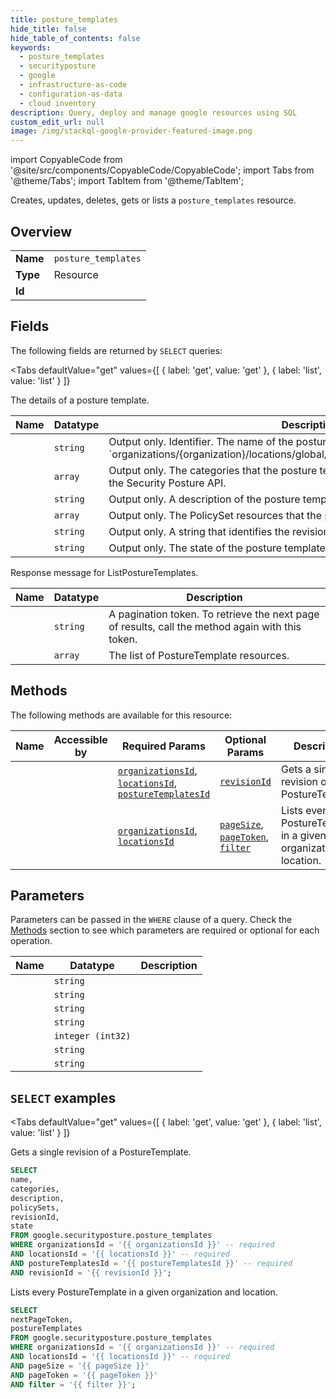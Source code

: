 ```yaml
--- 
title: posture_templates
hide_title: false
hide_table_of_contents: false
keywords:
  - posture_templates
  - securityposture
  - google
  - infrastructure-as-code
  - configuration-as-data
  - cloud inventory
description: Query, deploy and manage google resources using SQL
custom_edit_url: null
image: /img/stackql-google-provider-featured-image.png
---
```


import CopyableCode from '@site/src/components/CopyableCode/CopyableCode';
import Tabs from '@theme/Tabs';
import TabItem from '@theme/TabItem';

Creates, updates, deletes, gets or lists a <code>posture_templates</code> resource.

## Overview
<table><tbody>
<tr><td><b>Name</b></td><td><code>posture_templates</code></td></tr>
<tr><td><b>Type</b></td><td>Resource</td></tr>
<tr><td><b>Id</b></td><td><CopyableCode code="google.securityposture.posture_templates" /></td></tr>
</tbody></table>

## Fields

The following fields are returned by `SELECT` queries:

<Tabs
    defaultValue="get"
    values={[
        { label: 'get', value: 'get' },
        { label: 'list', value: 'list' }
    ]}
>
<TabItem value="get">

The details of a posture template.

<table>
<thead>
    <tr>
    <th>Name</th>
    <th>Datatype</th>
    <th>Description</th>
    </tr>
</thead>
<tbody>
<tr>
    <td><CopyableCode code="name" /></td>
    <td><code>string</code></td>
    <td>Output only. Identifier. The name of the posture template, in the format `organizations/&#123;organization&#125;/locations/global/postureTemplates/&#123;posture_template&#125;`.</td>
</tr>
<tr>
    <td><CopyableCode code="categories" /></td>
    <td><code>array</code></td>
    <td>Output only. The categories that the posture template belongs to, as determined by the Security Posture API.</td>
</tr>
<tr>
    <td><CopyableCode code="description" /></td>
    <td><code>string</code></td>
    <td>Output only. A description of the posture template.</td>
</tr>
<tr>
    <td><CopyableCode code="policySets" /></td>
    <td><code>array</code></td>
    <td>Output only. The PolicySet resources that the posture template includes.</td>
</tr>
<tr>
    <td><CopyableCode code="revisionId" /></td>
    <td><code>string</code></td>
    <td>Output only. A string that identifies the revision of the posture template.</td>
</tr>
<tr>
    <td><CopyableCode code="state" /></td>
    <td><code>string</code></td>
    <td>Output only. The state of the posture template at the specified `revision_id`.</td>
</tr>
</tbody>
</table>
</TabItem>
<TabItem value="list">

Response message for ListPostureTemplates.

<table>
<thead>
    <tr>
    <th>Name</th>
    <th>Datatype</th>
    <th>Description</th>
    </tr>
</thead>
<tbody>
<tr>
    <td><CopyableCode code="nextPageToken" /></td>
    <td><code>string</code></td>
    <td>A pagination token. To retrieve the next page of results, call the method again with this token.</td>
</tr>
<tr>
    <td><CopyableCode code="postureTemplates" /></td>
    <td><code>array</code></td>
    <td>The list of PostureTemplate resources.</td>
</tr>
</tbody>
</table>
</TabItem>
</Tabs>

## Methods

The following methods are available for this resource:

<table>
<thead>
    <tr>
    <th>Name</th>
    <th>Accessible by</th>
    <th>Required Params</th>
    <th>Optional Params</th>
    <th>Description</th>
    </tr>
</thead>
<tbody>
<tr>
    <td><a href="#get"><CopyableCode code="get" /></a></td>
    <td><CopyableCode code="select" /></td>
    <td><a href="#parameter-organizationsId"><code>organizationsId</code></a>, <a href="#parameter-locationsId"><code>locationsId</code></a>, <a href="#parameter-postureTemplatesId"><code>postureTemplatesId</code></a></td>
    <td><a href="#parameter-revisionId"><code>revisionId</code></a></td>
    <td>Gets a single revision of a PostureTemplate.</td>
</tr>
<tr>
    <td><a href="#list"><CopyableCode code="list" /></a></td>
    <td><CopyableCode code="select" /></td>
    <td><a href="#parameter-organizationsId"><code>organizationsId</code></a>, <a href="#parameter-locationsId"><code>locationsId</code></a></td>
    <td><a href="#parameter-pageSize"><code>pageSize</code></a>, <a href="#parameter-pageToken"><code>pageToken</code></a>, <a href="#parameter-filter"><code>filter</code></a></td>
    <td>Lists every PostureTemplate in a given organization and location.</td>
</tr>
</tbody>
</table>

## Parameters

Parameters can be passed in the `WHERE` clause of a query. Check the [Methods](#methods) section to see which parameters are required or optional for each operation.

<table>
<thead>
    <tr>
    <th>Name</th>
    <th>Datatype</th>
    <th>Description</th>
    </tr>
</thead>
<tbody>
<tr id="parameter-locationsId">
    <td><CopyableCode code="locationsId" /></td>
    <td><code>string</code></td>
    <td></td>
</tr>
<tr id="parameter-organizationsId">
    <td><CopyableCode code="organizationsId" /></td>
    <td><code>string</code></td>
    <td></td>
</tr>
<tr id="parameter-postureTemplatesId">
    <td><CopyableCode code="postureTemplatesId" /></td>
    <td><code>string</code></td>
    <td></td>
</tr>
<tr id="parameter-filter">
    <td><CopyableCode code="filter" /></td>
    <td><code>string</code></td>
    <td></td>
</tr>
<tr id="parameter-pageSize">
    <td><CopyableCode code="pageSize" /></td>
    <td><code>integer (int32)</code></td>
    <td></td>
</tr>
<tr id="parameter-pageToken">
    <td><CopyableCode code="pageToken" /></td>
    <td><code>string</code></td>
    <td></td>
</tr>
<tr id="parameter-revisionId">
    <td><CopyableCode code="revisionId" /></td>
    <td><code>string</code></td>
    <td></td>
</tr>
</tbody>
</table>

## `SELECT` examples

<Tabs
    defaultValue="get"
    values={[
        { label: 'get', value: 'get' },
        { label: 'list', value: 'list' }
    ]}
>
<TabItem value="get">

Gets a single revision of a PostureTemplate.

```sql
SELECT
name,
categories,
description,
policySets,
revisionId,
state
FROM google.securityposture.posture_templates
WHERE organizationsId = '{{ organizationsId }}' -- required
AND locationsId = '{{ locationsId }}' -- required
AND postureTemplatesId = '{{ postureTemplatesId }}' -- required
AND revisionId = '{{ revisionId }}';
```
</TabItem>
<TabItem value="list">

Lists every PostureTemplate in a given organization and location.

```sql
SELECT
nextPageToken,
postureTemplates
FROM google.securityposture.posture_templates
WHERE organizationsId = '{{ organizationsId }}' -- required
AND locationsId = '{{ locationsId }}' -- required
AND pageSize = '{{ pageSize }}'
AND pageToken = '{{ pageToken }}'
AND filter = '{{ filter }}';
```
</TabItem>
</Tabs>
